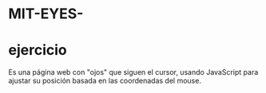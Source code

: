 # MIT-EYES-

# ejercicio
 Es una página web con "ojos" que siguen el cursor, usando JavaScript para ajustar su posición basada en las coordenadas del mouse.
